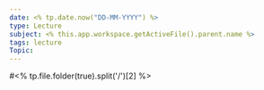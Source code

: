 ```yaml
---
date: <% tp.date.now("DD-MM-YYYY") %>
type: Lecture
subject: <% this.app.workspace.getActiveFile().parent.name %>
tags: lecture
Topic:
---
```

#<% tp.file.folder(true).split('/')[2] %>

